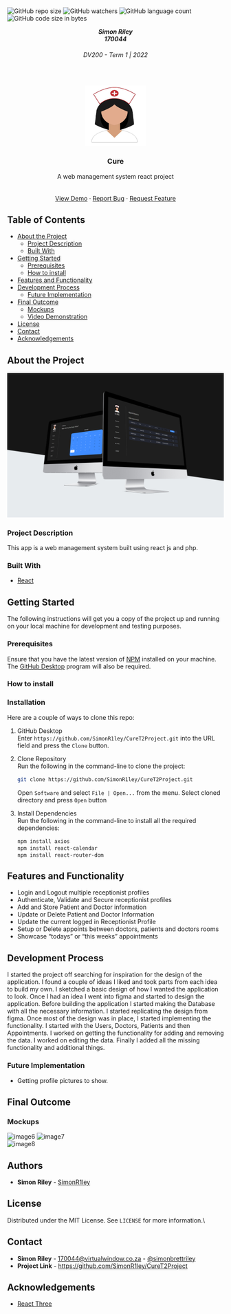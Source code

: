 
<!-- Repository Information & Links-->
<br />

![GitHub repo size](https://img.shields.io/github/repo-size/SimonR1ley/CureT2Project)
![GitHub watchers](https://img.shields.io/github/watchers/SimonR1ley/CureT2Project)
![GitHub language count](https://img.shields.io/github/languages/count/SimonR1ley/CureT2Project)
![GitHub code size in bytes](https://img.shields.io/github/languages/code-size/SimonR1ley/CureT2Project)


<!-- HEADER SECTION -->
<h5 align="center" style="padding:0;margin:0;">Simon Riley</h5>
<h5 align="center" style="padding:0;margin:0;">170044</h5>
<h6 align="center">DV200 - Term 1 | 2022</h6>
</br>
<p align="center">

  <a href="https://github.com/SimonR1ley/CureT2Project">
    <img src="images/NurseLogo.png" alt="Logo" width="140" height="140">
  </a>
  
  <h3 align="center">Cure</h3>

  <p align="center">
    A web management system react project<br>
    
   <br />
   <br />
   <a href="path/to/demonstration/video">View Demo</a>
    ·
    <a href="https://github.com/SimonR1ley/CureT2Project/issues">Report Bug</a>
    ·
    <a href="https://github.com/SimonR1ley/CureT2Project/issues">Request Feature</a>
</p>
<!-- TABLE OF CONTENTS -->

## Table of Contents

* [About the Project](#about-the-project)
  * [Project Description](#project-description)
  * [Built With](#built-with)
* [Getting Started](#getting-started)
  * [Prerequisites](#prerequisites)
  * [How to install](#how-to-install)
* [Features and Functionality](#features-and-functionality)
* [Development Process](#development-process)
   * [Future Implementation](#peer-reviews)
* [Final Outcome](#final-outcome)
    * [Mockups](#mockups)
    * [Video Demonstration](#video-demonstration)
* [License](#license)
* [Contact](#contact)
* [Acknowledgements](#acknowledgements)

<!--PROJECT DESCRIPTION-->
## About the Project
<!-- header image of project -->
![image1](mockups/MockupOne.png)

### Project Description

This app is a web management system built using react js and php.

### Built With

* [React](https://reactjs.org/)

<!-- GETTING STARTED -->
<!-- Make sure to add appropriate information about what prerequesite technologies the user would need and also the steps to install your project on their own mashines -->
## Getting Started

The following instructions will get you a copy of the project up and running on your local machine for development and testing purposes.

### Prerequisites

Ensure that you have the latest version of [NPM](https://www.npmjs.com/) installed on your machine. The [GitHub Desktop](https://desktop.github.com/) program will also be required.

### How to install

### Installation
Here are a couple of ways to clone this repo:

1. GitHub Desktop </br>
Enter `https://github.com/SimonR1ley/CureT2Project.git` into the URL field and press the `Clone` button.

2. Clone Repository </br>
Run the following in the command-line to clone the project:
   ```sh
   git clone https://github.com/SimonR1ley/CureT2Project.git
   ```
    Open `Software` and select `File | Open...` from the menu. Select cloned directory and press `Open` button

3. Install Dependencies </br>
Run the following in the command-line to install all the required dependencies:
   ```
   npm install axios
   npm install react-calendar
   npm install react-router-dom
   ```


<!-- FEATURES AND FUNCTIONALITY-->
<!-- You can add the links to all of your imagery at the bottom of the file as references -->
## Features and Functionality

* Login and Logout multiple receptionist profiles
* Authenticate, Validate and Secure receptionist profiles
* Add and Store Patient and Doctor information 
* Update or Delete Patient and Doctor Information
* Update the current logged in Receptionist Profile
* Setup or Delete appoints between doctors, patients and doctors rooms
* Showcase “todays” or “this weeks” appointments 


<!-- DEVELOPMENT PROCESS -->
## Development Process

I started the project off searching for inspiration for the design of the application.
I found a couple of ideas I liked and took parts from each idea to build my own.
I sketched a basic design of how I wanted the application to look.
Once I had an idea I went into figma and started to design the application.
Before building the application I started making the Database with all the necessary information.
I started replicating the design from figma.
Once most of the design was in place, I started implementing the functionality.
I started with the Users, Doctors, Patients and then Appointments.
I worked on getting the functionality for adding and removing the data.
I worked on editing the data.
Finally I added all the missing functionality and additional things.


### Future Implementation
<!-- stipulate functionality and improvements that can be implemented in the future. -->

* Getting profile pictures to show.

<!-- MOCKUPS -->
## Final Outcome

### Mockups

![image6](mockups/MockupTwo.png)
![image7](mockups/MockupThree.png)
<br>
![image8](mockups/MockupFour.png)


<!-- AUTHORS -->
## Authors

* **Simon Riley** - [SimonR1ley](https://github.com/SimonR1ley)

<!-- LICENSE -->
## License

Distributed under the MIT License. See `LICENSE` for more information.\

<!-- LICENSE -->
## Contact

* **Simon Riley** - [170044@virtualwindow.co.za](170044@virtualwindow.co.za) - [@simonbrettriley](https://www.instagram.com/instagram_handle/) 
* **Project Link** - https://github.com/SimonR1ley/CureT2Project

<!-- ACKNOWLEDGEMENTS -->
## Acknowledgements
<!-- all resources that you used and Acknowledgements here -->
* [React Three](https://www.npmjs.com/package/@react-three/fiber)

